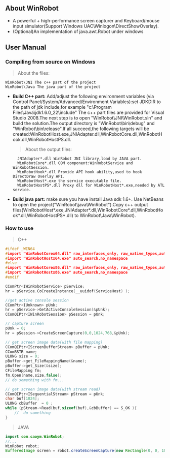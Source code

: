 ## About WinRobot

* A powerful + high-performance screen capturer and Keyboard/mouse input simulator(Support Windows UAC\Winlogon\DirectShowOverlay).
* (Optional)An implementation of java.awt.Robot under windows

## User Manual

### Compiling from source on Windows

> About the files:

    WinRobot\JNI The c++ part of the project
    WinRobot\Java The java part of the project
    
* **Build C++ part:** Add/adjust the following environment variables (via Control Panel/System/Advanced/Environment Variables):set JDKDIR to the path of jdk include,for example "c:\Program Files\Java\jdk1.6.0_22\include"
The c++ part files are provided for Visual Studio 2008.The next step is to open "WinRobot\JNI\WinRobot.sln" and build the solution.The output directory is "WinRobot\bin\debug" and "WinRobot\bin\release".If all succeed,the following targets will be created:WinRobotHost.exe,JNIAdapter.dll,WinRobotCore.dll,WinRobotHook.dll,WinRobotHostPS.dll. 

    > About the output files:

        JNIAdapter*.dll WinRobot JNI library,load by JAVA part.
        WinRobotCore*.dll COM component:WinRobotService and WinRobotSession.
        WinRobotHook*.dll Provide API hook ability,used to hook DirectDraw Overlay API.
        WinRobotHost*.exe the service executable file.
        WinRobotHostPS*.dll Proxy dll for WinRobotHost*.exe,needed by ATL service.


* **Build java part:** make sure you have install Java sdk 1.6+. Use NetBeans to open the project("WinRobot\java\WinRobot").Copy c++ output files(WinRobotHost*.exe,JNIAdapter*.dll,WinRobotCore*.dll,WinRobotHook*.dll,WinRobotHostPS*.dll) to WinRobot\Java\WinRobot\).

### How to use

> C++

```CPP
#ifdef _WIN64
#import "WinRobotCorex64.dll" raw_interfaces_only, raw_native_types,auto_search,no_namespace
#import "WinRobotHostx64.exe" auto_search,no_namespace
#else
#import "WinRobotCorex86.dll" raw_interfaces_only, raw_native_types,auto_search,no_namespace
#import "WinRobotHostx86.exe" auto_search,no_namespace
#endif

CComPtr<IWinRobotService> pService;
hr = pService.CoCreateInstance(__uuidof(ServiceHost) );

//get active console session
CComPtr<IUnknown> pUnk;
hr = pService->GetActiveConsoleSession(&pUnk);
CComQIPtr<IWinRobotSession> pSession = pUnk;

// capture screen
pUnk = 0;
hr = pSession->CreateScreenCapture(0,0,1024,768,&pUnk);

// get screen image data(with file mapping)
CComQIPtr<IScreenBufferStream> pBuffer = pUnk;
CComBSTR name;
ULONG size = 0;
pBuffer->get_FileMappingName(&name);
pBuffer->get_Size(&size);
CFileMapping fm;
fm.Open(name,size,false);
// do something with fm...

// get screen image data(with stream read)
CComQIPtr<ISequentialStream> pStream = pUnk;
char buf[1024];
ULONG cbBuffer  = 0 ;
while (pStream->Read(buf,sizeof(buf),&cbBuffer) == S_OK ){
    //	do something
}
```
> JAVA
 
```JAVA
import com.caoym.WinRobot;
//...
WinRobot robot;
BufferedImage screen = robot.createScreenCapture(new Rectangle(0, 0, 1024, 768));
```
